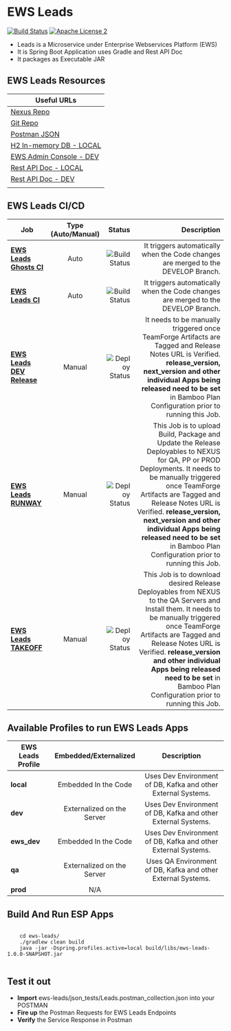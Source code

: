 EWS Leads
===================================

[![Build Status](http://es-compile01.dal.securustech.net/plugins/servlet/wittified/build-status/EP-EWCD)](http://es-compile01.dal.securustech.net/plugins/servlet/wittified/build-status/EP-EWCD)
[![Apache License 2](https://img.shields.io/badge/license-ASF2-blue.svg)](https://www.apache.org/licenses/LICENSE-2.0.txt)


- Leads is a Microservice under Enterprise Webservices Platform (EWS)
- It is Spring Boot Application uses Gradle and Rest API Doc
- It packages as Executable JAR


## EWS Leads Resources


| **Useful URLs**	|
| ------------- |
| [Nexus Repo](http://es-nexus01.dal.securustech.net/content/repositories/releases/net/securustech/ews/ews-leads/ "Official Nexus Artifactory for EWS Leads")      	|
| [Git Repo](http://es-bitbucket01.dal.securustech.net/projects/MID/repos/ews-leads/browse "Official Git Repo for EWS Leads")      	|
| [Postman JSON](http://es-bitbucket01.dal.securustech.net/projects/MID/repos/ews-leads/browse/json_tests "Postman JSON for EWS Leads")      	|
| [H2 In-memory DB - LOCAL](http://localhost:20036/ "H2 In-Memory DB Web Console for Local Testing")      	|
| [EWS Admin Console - DEV](http://ld-midsrvcs01.lab.securustech.net:8761/#/ "EWS Admin Console - DEV Environment")      	|
| [Rest API Doc - LOCAL](http://localhost:20026/ews/leads/info/index.html "EWS Leads Rest API Doc - Local Environment")      	|
| [Rest API Doc - DEV](http://ld-midsrvcs01.lab.securustech.net:8761/leads/info/index.html "EWS Leads Rest API Doc - DEV Environment")      	|
     	|


## EWS Leads CI/CD


| Job        | Type (Auto/Manual)	| Status  |Description  |
| ------------- |:-------------:| -----:|-----:|
| [**EWS Leads Ghosts CI**](http://es-compile01.dal.securustech.net/browse/EP-EWCD "EWS Leads CI Job")      | Auto | ![Build Status](http://es-compile01.dal.securustech.net/plugins/servlet/wittified/build-status/EP-EWCD)	| It triggers automatically when the Code changes are merged to the DEVELOP Branch.	|
| [**EWS Leads CI**](http://es-compile01.dal.securustech.net/browse/EP-EWCD "EWS Leads CI Job")      | Auto | ![Build Status](http://es-compile01.dal.securustech.net/plugins/servlet/wittified/build-status/EP-EWCD)	| It triggers automatically when the Code changes are merged to the DEVELOP Branch.	|
| [**EWS Leads DEV Release**](http://es-compile01.dal.securustech.net/browse/EP-EWSDR "EWS Leads Deploy to DEV")      | Manual | ![Deploy Status](http://es-compile01.dal.securustech.net/plugins/servlet/wittified/build-status/EP-EWSDR)	| It needs to be manually triggered once TeamForge Artifacts are Tagged and Release Notes URL is Verified. **release_version, next_version and other individual Apps being released need to be set** in Bamboo Plan Configuration prior to running this Job. |
| [**EWS Leads RUNWAY**](http://es-compile01.dal.securustech.net/browse/EP-EWLR "EWS Leads Deploy to NEXUS Job")      | Manual | ![Deploy Status](http://es-compile01.dal.securustech.net/plugins/servlet/wittified/build-status/EP-EWLR)	| This Job is to upload Build, Package and Update the Release Deployables to NEXUS for QA, PP or PROD Deployments. It needs to be manually triggered once TeamForge Artifacts are Tagged and Release Notes URL is Verified. **release_version, next_version and other individual Apps being released need to be set** in Bamboo Plan Configuration prior to running this Job. |
| [**EWS Leads TAKEOFF**](http://es-compile01.dal.securustech.net/browse/EP-EW "EWS Leads Install to QA Environment")      | Manual | ![Deploy Status](http://es-compile01.dal.securustech.net/plugins/servlet/wittified/build-status/EP-EW)	| This Job is to download desired Release Deployables from NEXUS to the QA Servers and Install them. It needs to be manually triggered once TeamForge Artifacts are Tagged and Release Notes URL is Verified. **release_version and other individual Apps being released need to be set** in Bamboo Plan Configuration prior to running this Job. |

## Available Profiles to run EWS Leads Apps


| EWS Leads Profile        | Embedded/Externalized           | Description           |
| ------------- |:-------------:|:-------------:|
| **local**      | Embedded In the Code    | Uses Dev Environment of DB, Kafka and other External Systems. |
| **dev**      | Externalized on the Server    | Uses Dev Environment of DB, Kafka and other External Systems. |
| **ews_dev**      | Embedded In the Code    | Uses Dev Environment of DB, Kafka and other External Systems. |
| **qa**      | Externalized on the Server    | Uses QA Environment of DB, Kafka and other External Systems. |
| **prod**      | N/A |


## Build And Run ESP Apps

```shell

	cd ews-leads/
	./gradlew clean build
	java -jar -Dspring.profiles.active=local build/libs/ews-leads-1.0.0-SNAPSHOT.jar


``` 


## Test it out 

* **Import** ews-leads/json_tests/Leads.postman_collection.json into your POSTMAN
* **Fire up** the Postman Requests for EWS Leads Endpoints 
* **Verify** the Service Response in Postman



